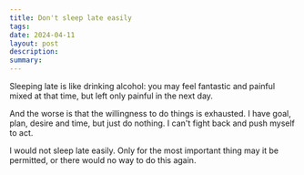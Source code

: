 ```yaml
---
title: Don't sleep late easily
tags: 
date: 2024-04-11
layout: post
description: 
summary:
---
```


Sleeping late is like drinking alcohol: you may feel fantastic and painful mixed at that time, but left only painful in the next day.

And the worse is that the willingness to do things is exhausted. I have goal, plan, desire and time, but just do nothing. I can't fight back and push myself to act. 

I would not sleep late easily. Only for the most important thing may it be permitted, or there would no way to do this again.

